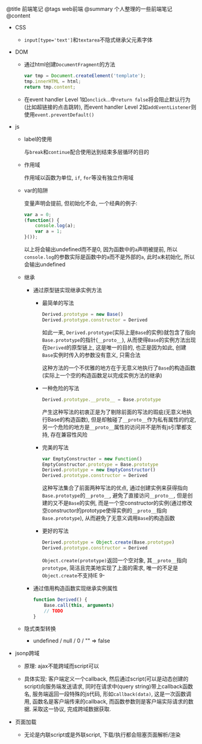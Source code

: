 @title
    前端笔记
@tags
    web前端
@summary
    个人整理的一些前端笔记
@content

- CSS
    
    - `input[type='text']`和`textarea`不隐式继承父元素字体

- DOM

    - 通过html创建`DocumentFragment`的方法
        
        ```javascript
        var tmp = Document.createElement('template');
        tmp.innerHTML = html;
        return tmp.content;
        ```

    - 在event handler Level 1如`onclick`...中`return false`将会阻止默认行为(比如超链接的点击跳转), 而event handler Level 2如`addEventListener`则使用`event.preventDefault()`

- js

    - label的使用
        
        与`break`和`continue`配合使用达到结束多层循环的目的

    - 作用域
        
        作用域以函数为单位, `if`, `for`等没有独立作用域

    - var的陷阱
        
        变量声明会提前, 但初始化不会, 一个经典的例子: 

        ```javascript
        var a = 0;
        (function() {
            console.log(a);
            var a = 1;
        }());
        ```

        以上将会输出undefined而不是0, 因为函数中的`a`声明被提前, 所以`console.log`的参数实际是函数中的`a`而不是外部的`a`, 此时`a`未初始化, 所以会输出undefined

    - 继承

        - 通过原型链实现继承实例方法

            - 最简单的写法

                ```javascript
                Derived.prototype = new Base() 
                Derived.prototype.constructor = Derived
                ```

                如此一来, `Derived.prototype`(实际上是`Base`的实例)就包含了指向`Base.prototype`的指针(`__proto__`), 从而使得`Base`的实例方法出现在`Derived`的原型链上, 这是唯一的目的, 也正是因为如此, 创建`Base`实例时传入的参数没有意义, 只需合法
            
                这种方法的一个不优雅的地方在于无意义地执行了`Base`的构造函数(实际上一个空的构造函数足以完成实例方法的继承)

            - 一种危险的写法

                ```javascript
                Derived.prototype.__proto__ = Base.prototype
                ```
    
                产生这种写法的初衷正是为了剔除前面的写法的瑕疵(无意义地执行Base的构造函数), 但是却触碰了`__proto__`作为私有属性的约定, 另一个危险的地方是`__proto__`属性的访问并不是所有js引擎都支持, 存在兼容性风险

            - 完美的写法

                ```javascript
                var EmptyConstructor = new Function()
                EmptyConstructor.prototype = Base.prototype
                Derived.prototype = new EmptyConstructor()
                Derived.prototype.constructor = Derived
                ```

                这种写法集合了前面两种写法的优点, 通过创建实例来获得指向`Base.prototype`的`__proto__`, 避免了直接访问`__proto__`, 但是创建的又不是`Base`的实例, 而是一个空constructor的实例(通过修改空constructor的prototype使得实例的`__proto__`指向`Base.prototype`), 从而避免了无意义调用`Base`的构造函数

            - 更好的写法

                ```javascript
                Derived.prototype = Object.create(Base.prototype)
                Derived.prototype.constructor = Derived
                ```

                `Object.create(prototype)`返回一个空对象, 其`__proto__`指向`prototype`, 简洁且完美地实现了上面的需求, 唯一的不足是`Object.create`不支持IE 9-

        - 通过借用构造函数实现继承实例属性

            ```javascript
            function Derived() {
                Base.call(this, arguments)
                // TODO
            }
            ```

    - 隐式类型转换

        - undefined / null / 0 / "" => false

- jsonp跨域

    - 原理: ajax不能跨域而script可以

    - 具体实现: 客户端定义一个callback, 然后通过script(可以是动态创建的script)向服务端发送请求, 同时在请求中(query string)带上callback函数名, 服务端返回一段特殊的js代码, 形如`callback(data)`, 这是一次函数调用, 函数名是客户端传来的callback, 而函数参数则是客户端实际请求的数据. 采取这一协议, 完成跨域数据获取.

- 页面加载

    - 无论是内联script或是外联script, 下载/执行都会阻塞页面解析/渲染
